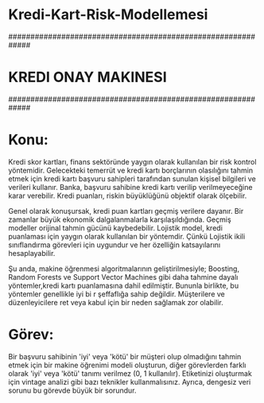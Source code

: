 # Kredi-Kart-Risk-Modellemesi
#############################################################
#                 KREDI ONAY MAKINESI
#############################################################

# Konu:
Kredi skor kartları, finans sektöründe yaygın olarak kullanılan bir risk kontrol yöntemidir. Gelecekteki temerrüt ve kredi kartı borçlarının olasılığını tahmin etmek için kredi kartı başvuru sahipleri tarafından sunulan kişisel bilgileri ve verileri kullanır. Banka, başvuru sahibine kredi kartı verilip verilmeyeceğine karar verebilir. Kredi puanları, riskin büyüklüğünü objektif olarak ölçebilir.

Genel olarak konuşursak, kredi puan kartları geçmiş verilere dayanır. Bir zamanlar büyük ekonomik dalgalanmalarla karşılaşıldığında. Geçmiş modeller orijinal tahmin gücünü kaybedebilir. Lojistik model, kredi puanlaması için yaygın olarak kullanılan bir yöntemdir. Çünkü Lojistik ikili sınıflandırma görevleri için uygundur ve her özelliğin katsayılarını hesaplayabilir.

Şu anda, makine öğrenmesi algoritmalarının geliştirilmesiyle; Boosting, Random Forests ve Support Vector Machines gibi daha tahmine dayalı yöntemler,kredi kartı puanlamasına dahil edilmiştir. Bununla birlikte, bu yöntemler genellikle iyi bi r şeffaflığa sahip değildir. Müşterilere ve düzenleyicilere ret veya kabul için bir neden sağlamak zor olabilir.

# Görev:
Bir başvuru sahibinin 'iyi' veya 'kötü' bir müşteri olup olmadığını tahmin
etmek için bir makine öğrenimi modeli oluşturun, diğer görevlerden farklı olarak 'iyi' veya 'kötü' tanımı verilmez (0, 1 kullanılır). Etiketinizi
oluşturmak için vintage analizi gibi bazı teknikler kullanmalısınız.
Ayrıca, dengesiz veri sorunu bu görevde büyük bir sorundur.
